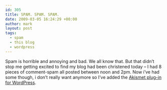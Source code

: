 ```yaml
---
id: 305
title: SPAM. SPAM. SPAM.
date: 2009-03-05 16:24:29 +00:00
author: mark
layout: post
tags:
  - spam
  - this blog
  - wordpress
---
```

Spam is horrible and annoying and bad. We all know that. But that didn&#8217;t stop me getting excited to find my blog had been christened today &#8211; I had 8 pieces of comment-spam all posted between noon and 2pm. Now i&#8217;ve had some though, i don&#8217;t really want anymore so I&#8217;ve added the [Akismet plug-in for WordPress](http://wordpress.org/extend/plugins/akismet/).
